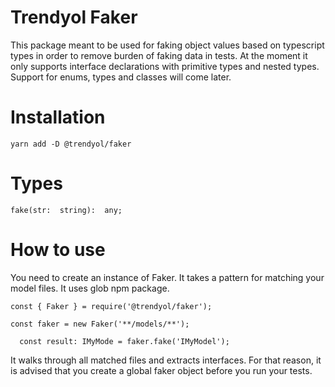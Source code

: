
# Trendyol Faker

This package meant to be used for faking object values based on typescript types in order to remove burden of faking  data in tests. At the moment it only supports interface declarations with primitive types and nested types. Support for enums, types and classes will come later.

# Installation

`yarn add -D @trendyol/faker`

# Types	
	fake(str:  string):  any;

# How to use
You need to create an instance of Faker. It takes a pattern for matching your model files. It uses glob npm package. 

    const { Faker } = require('@trendyol/faker');
    
    const faker = new Faker('**/models/**');
    
	  const result: IMyMode = faker.fake('IMyModel');

It walks through all matched files and extracts interfaces. For that reason, it is advised that you create a global faker object before you run your tests.